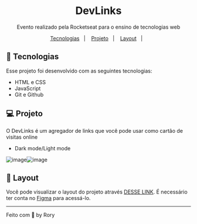 <h1 align="center"> DevLinks </h1>

<p align="center">
Evento realizado pela Rocketseat para o ensino de tecnologias web
</p>

<p align="center">
  <a href="#-tecnologias">Tecnologias</a>&nbsp;&nbsp;&nbsp;|&nbsp;&nbsp;&nbsp;
  <a href="#-projeto">Projeto</a>&nbsp;&nbsp;&nbsp;|&nbsp;&nbsp;&nbsp;
  <a href="#-layout">Layout</a>&nbsp;&nbsp;&nbsp;|&nbsp;&nbsp;&nbsp;
</p>

## 🚀 Tecnologias

Esse projeto foi desenvolvido com as seguintes tecnologias:

- HTML e CSS
- JavaScript
- Git e Github

## 💻 Projeto

O DevLinks é um agregador de links que você pode usar como cartão de visitas online

- Dark mode/Light mode


![image](https://user-images.githubusercontent.com/58237887/211364791-4f55def3-ebb1-4ac3-89f5-725018015de4.png)![image](https://user-images.githubusercontent.com/58237887/211364872-9938fe5f-4baf-4504-89c4-ce41da9ee6a7.png)


## 🔖 Layout

Você pode visualizar o layout do projeto através [DESSE LINK](https://www.figma.com/file/3Nor7nInVKBolAjIw8EeAm/DevLinks-(Community)?t=OkwozLrvBAG2qi4g-1). É necessário ter conta no [Figma](https://figma.com) para acessá-lo.

---

Feito com 💜 by Rory
